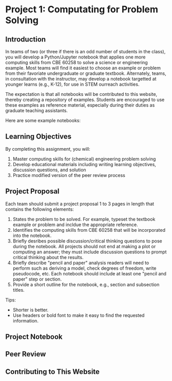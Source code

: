# Project 1: Computating for Problem Solving

## Introduction

In teams of two (or three if there is an odd number of students in the class), you will develop a Python/Jupyter notebook that applies one more computing skills from CBE 60258 to solve a science or engineering example. Most teams will find it easiest to choose an example or problem from their favoriate undergraduate or graduate textbook. Alternately, teams, in consultation with the instructor, may develop a notebook targetted at younger learns (e.g., K-12), for use in STEM ourreach activities.

The expectation is that all notebooks will be contributed to this website, thereby creating a repository of examples. Students are encouraged to use these examples as reference material, especially during their duties as graduate teaching assistants.

Here are some example notebooks:

## Learning Objectives

By completing this assignment, you will:
1. Master computing skills for (chemical) engineering problem solving
2. Develop educational materials including writing learning objectives, discussion questions, and solution
3. Practice modified version of the peer review process

## Project Proposal

Each team should submit a project proposal 1 to 3 pages in length that contains the following elements:
1. States the problem to be solved. For example, typeset the textbook example or problem and incldue the appropriate reference.
2. Identifies the computing skills from CBE 60258 that will be incorporated into the notebook.
3. Briefly desribes possible discussion/critical thinking questions to pose during the notebook. All projects should not end at making a plot or computing an answer; they must include discussion questions to prompt critical thinking about the results.
4. Briefly describe "pencil and paper" analysis readers will need to perform such as deriving a model, check degrees of freedom, write pseudocode, etc. Each notebook should include at least one "pencil and paper" step or section.
5. Provide a short outline for the notebook, e.g., section and subsection titles.

Tips:
* Shorter is better. 
* Use headers or bold font to make it easy to find the requested information.

## Project Notebook

## Peer Review


## Contributing to This Website